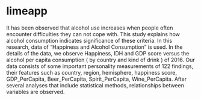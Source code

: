# limeapp
It has been observed that alcohol use increases when people often encounter difficulties they can not cope with. This study explains how alcohol consumption indicates significance of these criteria.
In this research, data of “Happiness and Alcohol Consumption” is used. In the details of the data, we observe Happiness, IDH and GDP score versus the alcohol per capita consumption ( by country and kind of drink ) of 2016. Our data consists of some important personality  measurements of 122 findings, their features such as country, region, hemisphere, happiness score, GDP_PerCapita, Beer_PerCapita, Spirit_PerCapita, Wine_PerCapita. After several analyses that include statistical methods, relationships between variables are observed.
